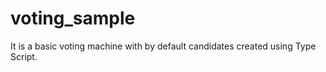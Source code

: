 # voting_sample

It is a basic voting machine with by default  candidates created using Type Script.
